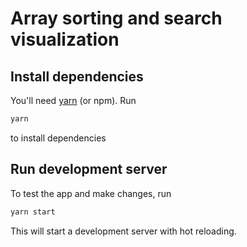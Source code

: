 # Array sorting and search visualization

## Install dependencies

You'll need [yarn](https://yarnpkg.com/) (or npm). Run

```sh
yarn
```

to install dependencies

## Run development server

To test the app and make changes, run

```sh
yarn start
```

This will start a development server with hot reloading.
